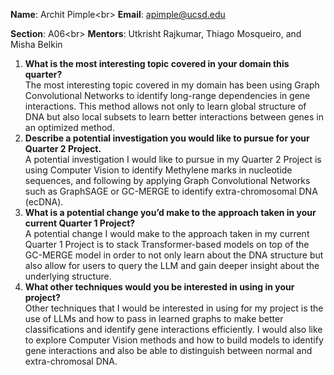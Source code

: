 **Name**: Archit Pimple<br\>
**Email**: apimple@ucsd.edu

**Section**: A06<br\>
**Mentors**: Utkrisht Rajkumar, Thiago Mosqueiro, and Misha Belkin

1. **What is the most interesting topic covered in your domain this quarter?**\
   The most interesting topic covered in my domain has been using Graph Convolutional Networks to identify long-range dependencies in gene interactions. This method allows not only to learn global structure of DNA but also local subsets to learn better interactions between genes in an optimized method.
2. **Describe a potential investigation you would like to pursue for your Quarter 2 Project.**\
   A potential investigation I would like to pursue in my Quarter 2 Project is using Computer Vision to identify Methylene marks in nucleotide sequences, and following by applying Graph Convolutional Networks such as GraphSAGE or GC-MERGE to identify extra-chromosomal DNA (ecDNA).
3. **What is a potential change you’d make to the approach taken in your current Quarter 1 Project?**\
   A potential change I would make to the approach taken in my current Quarter 1 Project is to stack Transformer-based models on top of the GC-MERGE model in order to not only learn about the DNA structure but also allow for users to query the LLM and gain deeper insight about the underlying structure.
4. **What other techniques would you be interested in using in your project?**\
   Other techniques that I would be interested in using for my project is the use of LLMs and how to pass in learned graphs to make better classifications and identify gene interactions efficiently. I would also like to explore Computer Vision methods and how to build models to identify gene interactions and also be able to distinguish between normal and extra-chromosal DNA.

